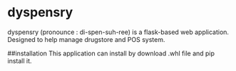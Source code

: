 # dyspensry
dyspensry (pronounce : di-spen-suh-ree) is a flask-based web application. Designed to help manage drugstore and POS system.

##installation
This application can install by download .whl file and pip install it.
